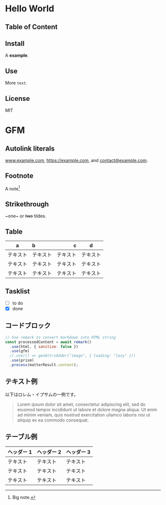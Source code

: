 # Hello World

## Table of Content

## Install

A **example**.

## Use

More `text`.

## License

MIT

# GFM

## Autolink literals

www.example.com, https://example.com, and contact@example.com.

## Footnote

A note[^1]

[^1]: Big note.

## Strikethrough

~one~ or ~~two~~ tildes.

## Table

| a        | b        |        c |    d     |
| -------- | :------- | -------: | :------: |
| テキスト | テキスト | テキスト | テキスト |
| テキスト | テキスト | テキスト | テキスト |
| テキスト | テキスト | テキスト | テキスト |

## Tasklist

- [ ] to do
- [x] done

## コードブロック

```javascript
// Use remark to convert markdown into HTML string
const processedContent = await remark()
  .use(html, { sanitize: false })
  .use(gfm)
  //.use(() => genAttrsAdder("image", { loading: "lazy" }))
  .use(prism)
  .process(matterResult.content);
```

## テキスト例

以下はロレム・イプサムの一例です。

> Lorem ipsum dolor sit amet, consectetur adipiscing elit, sed do eiusmod tempor incididunt ut labore et dolore magna aliqua. Ut enim ad minim veniam, quis nostrud exercitation ullamco laboris nisi ut aliquip ex ea commodo consequat.

## テーブル例

| **ヘッダー 1** | **ヘッダー 2** | **ヘッダー 3** |
| -------------- | -------------- | -------------- |
| テキスト       | テキスト       | テキスト       |
| テキスト       | テキスト       | テキスト       |
| テキスト       | テキスト       | テキスト       |
